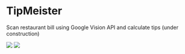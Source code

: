# TipMeister
Scan restaurant bill using Google Vision API and calculate tips (under construction)

![](http://i.imgur.com/axr7qhA.png)
![](http://i.imgur.com/ZRqqPin.png)
